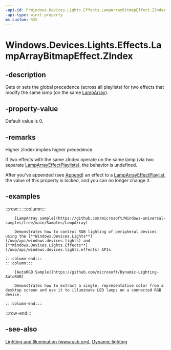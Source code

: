 ```yaml
---
-api-id: P:Windows.Devices.Lights.Effects.LampArrayBitmapEffect.ZIndex
-api-type: winrt property
ms.custom: RS5
---
```


<!-- Property syntax.
public int ZIndex { get;  set; }
-->

# Windows.Devices.Lights.Effects.LampArrayBitmapEffect.ZIndex

## -description
Gets or sets the global precedence (across all playlists) for two effects that modify the same lamp (on the same [LampArray](../windows.devices.lights/lamparray.md)).

## -property-value
Default value is 0.

## -remarks
Higher zIndex implies higher precedence.

If two effects with the same zIndex operate on the same lamp (via two separate [LampArrayEffectPlaylists](lamparrayeffectplaylist.md)), the behavior is undefined.

After you've appended (see [Append](lamparrayeffectplaylist_append_292269384.md)) an effect to a [LampArrayEffectPlaylist](lamparrayeffectplaylist.md), the value of this property is locked, and you can no longer change it.

## -examples

:::row:::
    :::column:::

        [LampArray sample](https://github.com/microsoft/Windows-universal-samples/tree/main/Samples/LampArray)
        
        Demonstrates how to control RGB lighting of peripheral devices using the [**Windows.Devices.Lights**](/uwp/api/windows.devices.lights) and [**Windows.Devices.Lights.Effects**](/uwp/api/windows.devices.lights.effects) APIs.

    :::column-end:::
    :::column:::

        [AutoRGB Sample](https://github.com/microsoft/Dynamic-Lighting-AutoRGB)
        
        Demonstrates how to extract a single, representative color from a desktop screen and use it to illuminate LED lamps on a connected RGB device.
            
    :::column-end:::
:::row-end:::

## -see-also

[Lighting and Illumination (www.usb.org)](https://www.usb.org/sites/default/files/hutrr84_-_lighting_and_illumination_page.pdf), [Dynamic lighting](/windows/uwp/devices-sensors/lighting-dynamic-lamparray)


